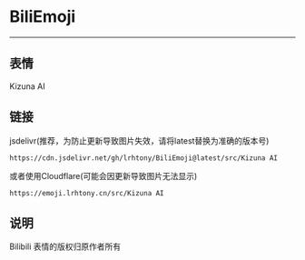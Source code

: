 # BiliEmoji
---
## 表情
Kizuna AI
## 链接
jsdelivr(推荐，为防止更新导致图片失效，请将latest替换为准确的版本号)
```
https://cdn.jsdelivr.net/gh/lrhtony/BiliEmoji@latest/src/Kizuna AI
```
或者使用Cloudflare(可能会因更新导致图片无法显示)
```
https://emoji.lrhtony.cn/src/Kizuna AI
```
## 说明
Bilibili 表情的版权归原作者所有
